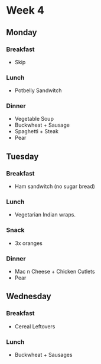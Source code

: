# Week 4

## Monday

### Breakfast

- Skip

### Lunch

- Potbelly Sandwitch

### Dinner

- Vegetable Soup
- Buckwheat + Sausage
- Spaghetti + Steak
- Pear

## Tuesday

### Breakfast

- Ham sandwitch (no sugar bread)

### Lunch

- Vegetarian Indian wraps.

### Snack

- 3x oranges

### Dinner

- Mac n Cheese + Chicken Cutlets
- Pear

## Wednesday

### Breakfast

- Cereal Leftovers

### Lunch

- Buckwheat + Sausages
